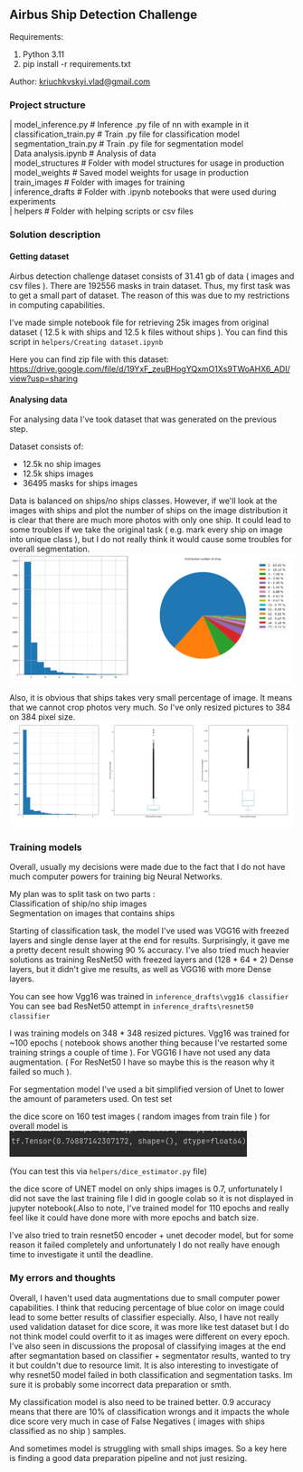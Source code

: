 ## Airbus Ship Detection Challenge
Requirements:
1) Python 3.11
2) pip install -r requirements.txt

Author: kriuchkvskyi.vlad@gmail.com

### Project structure

| model_inference.py # Inference .py file of nn with example in it\
| classification_train.py # Train .py file for classification model\
| segmentation_train.py # Train .py file for segmentation model\
| Data analysis.ipynb # Analysis of data\
| model_structures # Folder with model structures for usage in production\
| model_weights # Saved model weights for usage in production\
| train_images # Folder with images for training\
| inference_drafts # Folder with .ipynb notebooks that were used during experiments\
| helpers # Folder with helping scripts or csv files

### Solution description

#### Getting dataset
Airbus detection challenge dataset consists of 31.41 gb of data ( images and csv files ).
There are 192556 masks in train dataset. Thus, my first task was to get a small part of dataset.
The reason of this was due to my restrictions in computing capabilities.

I've made simple notebook file for retrieving 25k images from original dataset ( 12.5 k with ships and 12.5 k files 
without ships ). You can find this script in `helpers/Creating dataset.ipynb`

Here you can find zip file with this dataset: https://drive.google.com/file/d/19YxF_zeuBHogYQxmO1Xs9TWoAHX6_ADI/view?usp=sharing

#### Analysing data

For analysing data I've took dataset that was generated on the previous step. 

Dataset consists of:
- 12.5k no ship images
- 12.5k ships images
- 36495 masks for ships images

Data is balanced on ships/no ships classes. However, if we'll look at the images with ships and plot the number 
of ships on the image distribution it is clear that there are much more photos with only one ship.
It could lead to some troubles if we take the original task ( e.g. mark every ship on image into unique class ), but I 
do not really think it would cause some troubles for overall segmentation. 
![img.png](imgs/img.png)

Also, it is obvious that ships takes very small percentage of image. It means that we cannot crop photos very much. So I've
only resized pictures to 384 on 384 pixel size.
![img.png](imgs/img2.png)


### Training models
Overall, usually my decisions were made due to the fact that I do not have much computer powers for training big Neural Networks.

My plan was to split task on two parts :\
Classification of ship/no ship images\
Segmentation on images that contains ships

Starting of classification task, the model I've used was VGG16 with freezed layers and single dense layer at the end for results.
Surprisingly, it gave me a pretty decent result showing 90 % accuracy. I've also tried much heavier solutions as training 
ResNet50 with freezed layers and (128 * 64 * 2) Dense layers, but it didn't give me results, as well as VGG16 with more Dense layers. 

You can see how Vgg16 was trained in `inference_drafts\vgg16 classifier`\
You can see bad ResNet50 attempt in `inference_drafts\resnet50 classifier`

I was training models on 348 * 348 resized pictures. Vgg16 was trained for ~100 epochs ( notebook shows another thing 
because I've restarted some training strings a couple of time ). For VGG16 I have not used any data augmentation. ( For 
ResNet50 I have so maybe this is the reason why it failed so much ).

For segmentation model I've used a bit simplified version of Unet to lower the amount of parameters used. On test 
set 

the dice score on 160 test images ( random images from train file ) for overall model is
![img.png](img.png)


(You can test this via `helpers/dice_estimator.py` file)

the dice score of UNET model on only ships images is 0.7, unfortunately I did not save the last training file I did in 
google colab so it is not displayed in jupyter notebook(.Also to note, I've trained model for 110 epochs and really feel like it could 
have done more with more epochs and batch size.



I've also tried to train resnet50 encoder + unet decoder model, but for some reason it failed completely
and unfortunately I do not really have enough time to investigate it until the deadline.




### My errors and thoughts

Overall, I haven't used data augmentations due to small computer power capabilities. I think that reducing percentage
of blue color on image could lead to some better results of classifier especially. Also, I have not really
used validation dataset for dice score, it was more like test dataset but I do not think model could overfit to it as images
were different on every epoch. I've also seen in discussions the proposal of classifying images at the end after segmantation
based on classifier + segmentator results, wanted to try it but couldn't due to resource limit. It is also interesting to investigate of why resnet50 model failed
in both classification and segmentation tasks. Im sure it is probably some incorrect data preparation or smth.

My classification model is also need to be trained better. 0.9 accuracy means that there are 10% of classification wrongs and it impacts the whole dice score very much in case of False Negatives ( images with ships classified as no ship ) samples. 

And sometimes model is struggling with small ships images. So a key here is finding a good data preparation pipeline and not just resizing.



